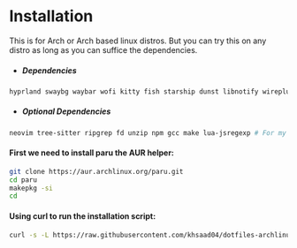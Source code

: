 # Installation 

This is for Arch or Arch based linux distros. But you can try this on any distro as long as you can suffice the dependencies.

- ##### Dependencies
```sh
hyprland swaybg waybar wofi kitty fish starship dunst libnotify wireplumber ttf-iosevka ttf-nerd-fonts-symbols adw-gtk-theme adwaita-icon-theme
```

- ##### Optional Dependencies
```sh
neovim tree-sitter ripgrep fd unzip npm gcc make lua-jsregexp # For my nvim setup
```

#### First we need to install paru the AUR helper:
```sh
git clone https://aur.archlinux.org/paru.git
cd paru
makepkg -si
cd
```

#### Using curl to run the installation script:
```sh
curl -s -L https://raw.githubusercontent.com/khsaad04/dotfiles-archlinux/main/install.sh | bash
```
